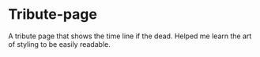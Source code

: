 # Tribute-page
A tribute page that shows the time line if the dead. Helped me learn the art of styling to be easily readable.
